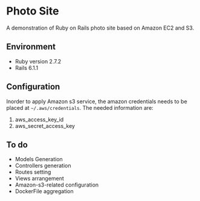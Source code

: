 # Photo Site

A demonstration of Ruby on Rails photo site based on Amazon EC2 and S3.

## Environment

* Ruby version 2.7.2
* Rails 6.1.1

## Configuration

Inorder to apply Amazon s3 service, the amazon credentials needs to be placed at ```~/.aws/credentials```. The needed information are:
1. aws_access_key_id
2. aws_secret_access_key

## To do

* Models Generation
* Controllers generation
* Routes setting
* Views arrangement
* Amazon-s3-related configuration
* DockerFile aggregation
